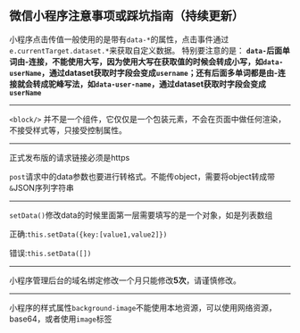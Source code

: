 ## 微信小程序注意事项或踩坑指南（持续更新）

小程序点击传值一般使用的是带有`data-*`的属性，点击事件通过`e.currentTarget.dataset.*`来获取自定义数据。
特别要注意的是：
**`data-`后面单词由-连接，不能使用大写，因为使用大写在获取值的时候会转成小写，如`data-userName`，通过dataset获取时字段会变成`username`；还有后面多单词都是由-连接就会转成驼峰写法，如`data-user-name`，通过dataset获取时字段会变成`userName`**

---

`<block/>` 并不是一个组件，它仅仅是一个包装元素，不会在页面中做任何渲染，不接受样式等，只接受控制属性。

---

正式发布版的请求链接必须是https

`post`请求中的data参数也要进行转格式。不能传object，需要将object转成带`&`JSON序列字符串

---

`setData()`修改data的时候里面第一层需要填写的是一个对象，如是列表数组

正确:`this.setData({key:[value1,value2]})`

错误:`this.setData([])`

---

小程序管理后台的域名绑定修改一个月只能修改**5次**，请谨慎修改。

---

小程序的样式属性`background-image`不能使用本地资源，可以使用网络资源，base64，或者使用`image`标签